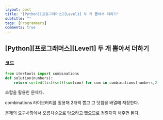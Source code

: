 ```yaml
---
layout: post
title: "[Python][프로그래머스][Level1] 두 개 뽑아서 더하기"
subtitle: ""
tags: [Programmers]
comments: true
---
```


## [Python][프로그래머스][Level1] 두 개 뽑아서 더하기

### 코드

```python
from itertools import combinations
def solution(numbers): 
    return sorted(list(set([sum(com) for com in combinations(numbers,2)])))
```

조합을 활용한 문제다.

combinations 라이브러리를 활용해 2개씩 뽑고 그 덧셈을 배열에 저장한다.

문제의 요구사항에서 오름차순으로 담으라고 했으므로 정렬까지 해주면 된다.